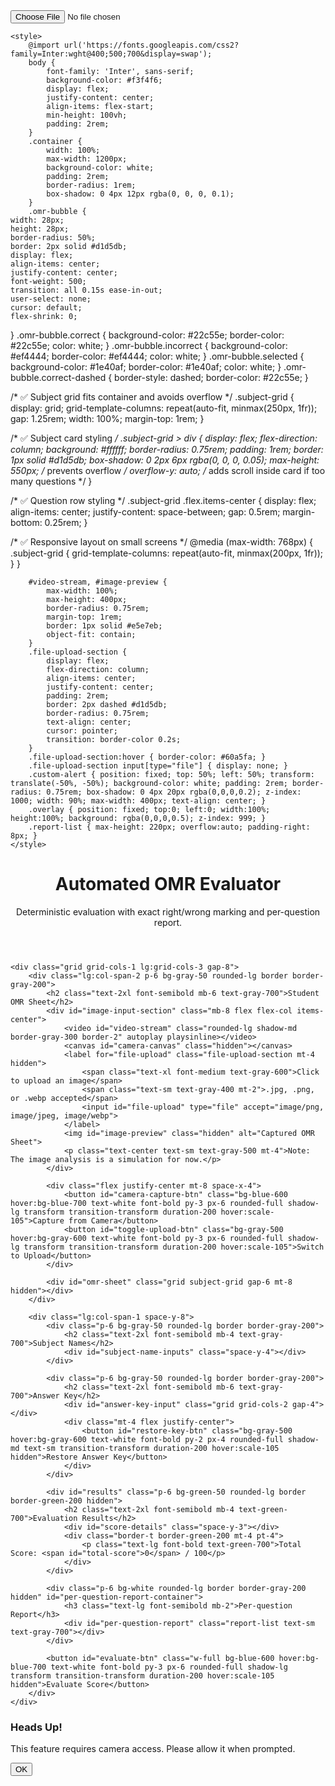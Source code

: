 <!DOCTYPE html>
<html lang="en">
<head>
    <meta charset="UTF-8" />
    <meta name="viewport" content="width=device-width, initial-scale=1.0"/>
    <title>OMR Evaluation System</title>
    <script src="https://cdn.tailwindcss.com"></script>
    <!-- PDF.js CDN -->
    <input id="file-upload" type="file" accept="image/png, image/jpeg, image/webp">


    <style>
        @import url('https://fonts.googleapis.com/css2?family=Inter:wght@400;500;700&display=swap');
        body {
            font-family: 'Inter', sans-serif;
            background-color: #f3f4f6;
            display: flex;
            justify-content: center;
            align-items: flex-start;
            min-height: 100vh;
            padding: 2rem;
        }
        .container {
            width: 100%;
            max-width: 1200px;
            background-color: white;
            padding: 2rem;
            border-radius: 1rem;
            box-shadow: 0 4px 12px rgba(0, 0, 0, 0.1);
        }
        .omr-bubble {
    width: 28px;
    height: 28px;
    border-radius: 50%;
    border: 2px solid #d1d5db;
    display: flex;
    align-items: center;
    justify-content: center;
    font-weight: 500;
    transition: all 0.15s ease-in-out;
    user-select: none;
    cursor: default;
    flex-shrink: 0;
}
.omr-bubble.correct {
    background-color: #22c55e;
    border-color: #22c55e;
    color: white;
}
.omr-bubble.incorrect {
    background-color: #ef4444;
    border-color: #ef4444;
    color: white;
}
.omr-bubble.selected {
    background-color: #1e40af;
    border-color: #1e40af;
    color: white;
}
.omr-bubble.correct-dashed {
    border-style: dashed;
    border-color: #22c55e;
}

/* ✅ Subject grid fits container and avoids overflow */
.subject-grid {
    display: grid;
    grid-template-columns: repeat(auto-fit, minmax(250px, 1fr));
    gap: 1.25rem;
    width: 100%;
    margin-top: 1rem;
}

/* ✅ Subject card styling */
.subject-grid > div {
    display: flex;
    flex-direction: column;
    background: #ffffff;
    border-radius: 0.75rem;
    padding: 1rem;
    border: 1px solid #d1d5db;
    box-shadow: 0 2px 6px rgba(0, 0, 0, 0.05);
    max-height: 550px;  /* prevents overflow */
    overflow-y: auto;   /* adds scroll inside card if too many questions */
}

/* ✅ Question row styling */
.subject-grid .flex.items-center {
    display: flex;
    align-items: center;
    justify-content: space-between;
    gap: 0.5rem;
    margin-bottom: 0.25rem;
}

/* ✅ Responsive layout on small screens */
@media (max-width: 768px) {
    .subject-grid {
        grid-template-columns: repeat(auto-fit, minmax(200px, 1fr));
    }
}

        #video-stream, #image-preview {
            max-width: 100%;
            max-height: 400px;
            border-radius: 0.75rem;
            margin-top: 1rem;
            border: 1px solid #e5e7eb;
            object-fit: contain;
        }
        .file-upload-section {
            display: flex;
            flex-direction: column;
            align-items: center;
            justify-content: center;
            padding: 2rem;
            border: 2px dashed #d1d5db;
            border-radius: 0.75rem;
            text-align: center;
            cursor: pointer;
            transition: border-color 0.2s;
        }
        .file-upload-section:hover { border-color: #60a5fa; }
        .file-upload-section input[type="file"] { display: none; }
        .custom-alert { position: fixed; top: 50%; left: 50%; transform: translate(-50%, -50%); background-color: white; padding: 2rem; border-radius: 0.75rem; box-shadow: 0 4px 20px rgba(0,0,0,0.2); z-index: 1000; width: 90%; max-width: 400px; text-align: center; }
        .overlay { position: fixed; top:0; left:0; width:100%; height:100%; background: rgba(0,0,0,0.5); z-index: 999; }
        .report-list { max-height: 220px; overflow:auto; padding-right: 8px; }
    </style>
</head>
<body class="p-4 md:p-8">
    <!-- Keep all your previous code exactly same until evaluateScores() -->
<script>
    // ... all previous code remains unchanged above ...

    // Evaluates the scores and displays results
    function evaluateScores(studentAnswers, correctAnswerKey) {
        let totalScore = 0;
        let subjectScores = Array(NUM_SUBJECTS).fill(0);
        let attemptedCount = 0;
        let unattemptedCount = 0;
        
        // Loop through each question to evaluate
        for (let i = 1; i <= TOTAL_QUESTIONS; i++) {
            const studentAnswer = studentAnswers[i];
            const correctAnswer = correctAnswerKey[i];
            
            if (studentAnswer !== null) {
                attemptedCount++;
                if (studentAnswer === correctAnswer) {
                    totalScore += 1;
                    const subjectIndex = Math.floor((i - 1) / QUESTIONS_PER_SUBJECT);
                    subjectScores[subjectIndex] += 1;
                }
            } else {
                unattemptedCount++;
            }
        }

        // Calculate scores out of 20 and 100
        const finalSubjectScores = subjectScores.map(score => (score / QUESTIONS_PER_SUBJECT) * 20);
        const finalTotalScore = (totalScore / TOTAL_QUESTIONS) * 100;
        
        // Display results
        scoreDetailsEl.innerHTML = '';
        finalSubjectScores.forEach((score, index) => {
            const subjectName = subjectNames[index] || DEFAULT_SUBJECT_NAMES[index];
            const p = document.createElement('p');
            p.className = 'text-gray-700';
            p.innerHTML = `<span class="font-medium">${subjectName} Score:</span> ${score.toFixed(2)} / 20`;
            scoreDetailsEl.appendChild(p);
        });

        // Add attempted and unattempted counts
        const attemptedP = document.createElement('p');
        attemptedP.className = 'text-gray-700 mt-4';
        attemptedP.innerHTML = `<span class="font-medium">Questions Attempted:</span> <span class="font-bold text-blue-600">${attemptedCount}</span>`;
        scoreDetailsEl.appendChild(attemptedP);

        const unattemptedP = document.createElement('p');
        unattemptedP.className = 'text-gray-700';
        unattemptedP.innerHTML = `<span class="font-medium">Questions Not Attempted:</span> <span class="font-bold text-gray-500">${unattemptedCount}</span>`;
        scoreDetailsEl.appendChild(unattemptedP);
        
        totalScoreEl.textContent = finalTotalScore.toFixed(2);
        resultsEl.classList.remove('hidden');

        // ✅ Highlight correct/incorrect answers
        document.querySelectorAll('#omr-sheet .omr-bubble').forEach(bubble => {
            const questionNumber = parseInt(
                bubble.parentElement.parentElement.querySelector('span').textContent.split('.')[0]
            );
            const option = bubble.textContent;
            bubble.classList.remove('correct', 'incorrect');
            bubble.style.border = ''; // reset

            // Correct answer selected → green
            if (studentAnswers[questionNumber] === option && studentAnswers[questionNumber] === correctAnswerKey[questionNumber]) {
                bubble.classList.add('correct');
            } 
            // Wrong answer selected → red
            else if (studentAnswers[questionNumber] === option && studentAnswers[questionNumber] !== correctAnswerKey[questionNumber]) {
                bubble.classList.add('incorrect');
            } 
            // If student got it wrong or skipped, show correct answer with dashed border
            else if (option === correctAnswerKey[questionNumber]) {
                bubble.style.border = '2px dashed #22c55e';
            }
        });
    }

    // ... keep the rest of your code unchanged below ...
</script>

<div class="container space-y-8">
    <header class="text-center mb-8">
        <h1 class="text-4xl font-bold text-gray-800">Automated OMR Evaluator</h1>
        <p class="text-gray-500 mt-2">Deterministic evaluation with exact right/wrong marking and per-question report.</p>
    </header>

    <div class="grid grid-cols-1 lg:grid-cols-3 gap-8">
        <div class="lg:col-span-2 p-6 bg-gray-50 rounded-lg border border-gray-200">
            <h2 class="text-2xl font-semibold mb-6 text-gray-700">Student OMR Sheet</h2>
            <div id="image-input-section" class="mb-8 flex flex-col items-center">
                <video id="video-stream" class="rounded-lg shadow-md border-gray-300 border-2" autoplay playsinline></video>
                <canvas id="camera-canvas" class="hidden"></canvas>
                <label for="file-upload" class="file-upload-section mt-4 hidden">
                    <span class="text-xl font-medium text-gray-600">Click to upload an image</span>
                    <span class="text-sm text-gray-400 mt-2">.jpg, .png, or .webp accepted</span>
                    <input id="file-upload" type="file" accept="image/png, image/jpeg, image/webp">
                </label>
                <img id="image-preview" class="hidden" alt="Captured OMR Sheet">
                <p class="text-center text-sm text-gray-500 mt-4">Note: The image analysis is a simulation for now.</p>
            </div>

            <div class="flex justify-center mt-8 space-x-4">
                <button id="camera-capture-btn" class="bg-blue-600 hover:bg-blue-700 text-white font-bold py-3 px-6 rounded-full shadow-lg transform transition-transform duration-200 hover:scale-105">Capture from Camera</button>
                <button id="toggle-upload-btn" class="bg-gray-500 hover:bg-gray-600 text-white font-bold py-3 px-6 rounded-full shadow-lg transform transition-transform duration-200 hover:scale-105">Switch to Upload</button>
            </div>

            <div id="omr-sheet" class="grid subject-grid gap-6 mt-8 hidden"></div>
        </div>

        <div class="lg:col-span-1 space-y-8">
            <div class="p-6 bg-gray-50 rounded-lg border border-gray-200">
                <h2 class="text-2xl font-semibold mb-4 text-gray-700">Subject Names</h2>
                <div id="subject-name-inputs" class="space-y-4"></div>
            </div>

            <div class="p-6 bg-gray-50 rounded-lg border border-gray-200">
                <h2 class="text-2xl font-semibold mb-6 text-gray-700">Answer Key</h2>
                <div id="answer-key-input" class="grid grid-cols-2 gap-4"></div>
                <div class="mt-4 flex justify-center">
                    <button id="restore-key-btn" class="bg-gray-500 hover:bg-gray-600 text-white font-bold py-2 px-4 rounded-full shadow-md text-sm transition-transform duration-200 hover:scale-105 hidden">Restore Answer Key</button>
                </div>
            </div>

            <div id="results" class="p-6 bg-green-50 rounded-lg border border-green-200 hidden">
                <h2 class="text-2xl font-semibold mb-4 text-green-700">Evaluation Results</h2>
                <div id="score-details" class="space-y-3"></div>
                <div class="border-t border-green-200 mt-4 pt-4">
                    <p class="text-lg font-bold text-green-700">Total Score: <span id="total-score">0</span> / 100</p>
                </div>
            </div>

            <div class="p-6 bg-white rounded-lg border border-gray-200 hidden" id="per-question-report-container">
                <h3 class="text-lg font-semibold mb-2">Per-question Report</h3>
                <div id="per-question-report" class="report-list text-sm text-gray-700"></div>
            </div>

            <button id="evaluate-btn" class="w-full bg-blue-600 hover:bg-blue-700 text-white font-bold py-3 px-6 rounded-full shadow-lg transform transition-transform duration-200 hover:scale-105 hidden">Evaluate Score</button>
        </div>
    </div>
</div>

<div id="custom-alert-modal" class="hidden">
    <div class="overlay"></div>
    <div class="custom-alert">
        <h3 class="text-xl font-bold mb-4 text-gray-800">Heads Up!</h3>
        <p class="text-gray-600 mb-6" id="alert-message">This feature requires camera access. Please allow it when prompted.</p>
        <button id="alert-ok-btn" class="bg-blue-600 hover:bg-blue-700 text-white font-bold py-2 px-6 rounded-full">OK</button>
    </div>
</div>

<script>
document.addEventListener('DOMContentLoaded', () => {
    // Config
    const NUM_SUBJECTS = 5;
    const QUESTIONS_PER_SUBJECT = 20;
    const TOTAL_QUESTIONS = NUM_SUBJECTS * QUESTIONS_PER_SUBJECT;
    const OPTIONS = ['A','B','C','D'];
    const DEFAULT_SUBJECT_NAMES = ['Subject 1','Subject 2','Subject 3','Subject 4','Subject 5'];
    const LOCAL_STORAGE_KEY = 'omr_answer_key';
    const SUBJECT_NAMES_KEY = 'omr_subject_names';

    // UI refs
    const videoStreamEl = document.getElementById('video-stream');
    const imagePreviewEl = document.getElementById('image-preview');
    const cameraCanvasEl = document.getElementById('camera-canvas');
    const omrSheetEl = document.getElementById('omr-sheet');
    const answerKeyInputEl = document.getElementById('answer-key-input');
    const cameraCaptureBtn = document.getElementById('camera-capture-btn');
    const toggleUploadBtn = document.getElementById('toggle-upload-btn');
    const fileUploadEl = document.getElementById('file-upload');
    const fileUploadSectionEl = document.querySelector('.file-upload-section');
    const evaluateBtn = document.getElementById('evaluate-btn');
    const resultsEl = document.getElementById('results');
    const scoreDetailsEl = document.getElementById('score-details');
    const totalScoreEl = document.getElementById('total-score');
    const customAlertModal = document.getElementById('custom-alert-modal');
    const alertOkBtn = document.getElementById('alert-ok-btn');
    const alertMessageEl = document.getElementById('alert-message');
    const restoreKeyBtn = document.getElementById('restore-key-btn');
    const subjectNameInputsEl = document.getElementById('subject-name-inputs');
    const perQuestionContainer = document.getElementById('per-question-report-container');
    const perQuestionReportEl = document.getElementById('per-question-report');

    // State
    let answerKey = {}; // {1: 'A', 2:'C', ...}
    let subjectNames = [...DEFAULT_SUBJECT_NAMES];

    // Helpers: alerts
    function showAlert(message) {
        alertMessageEl.textContent = message;
        customAlertModal.classList.remove('hidden');
    }
    function hideAlert() { customAlertModal.classList.add('hidden'); }

    // Local storage: save / restore key
    function saveAnswerKey() {
        try {
            localStorage.setItem(LOCAL_STORAGE_KEY, JSON.stringify(answerKey));
            restoreKeyBtn.classList.remove('hidden');
        } catch(e) { console.error('Save key failed', e); }
    }
    function restoreAnswerKey() {
        try {
            const stored = localStorage.getItem(LOCAL_STORAGE_KEY);
            if (stored) {
                answerKey = JSON.parse(stored) || {};
                // update UI selects
                for (let i=1;i<=TOTAL_QUESTIONS;i++){
                    const sel = document.querySelector(`select[name="key-q${i}"]`);
                    if (sel) sel.value = answerKey[i] || '';
                }
            }
        } catch(e) { console.error('Restore key failed', e); localStorage.removeItem(LOCAL_STORAGE_KEY); }
    }

    function saveSubjectNames() {
        try { localStorage.setItem(SUBJECT_NAMES_KEY, JSON.stringify(subjectNames)); }
        catch(e) { console.error('save subject names failed', e); }
    }
    function restoreSubjectNames() {
        try {
            const stored = localStorage.getItem(SUBJECT_NAMES_KEY);
            if (stored) subjectNames = JSON.parse(stored) || subjectNames;
        } catch(e) { console.error('restore subject names failed', e); localStorage.removeItem(SUBJECT_NAMES_KEY); }
    }

    // Generate subject name inputs
    function generateSubjectNameInputs(){
        subjectNameInputsEl.innerHTML='';
        restoreSubjectNames();
        for (let i=0;i<NUM_SUBJECTS;i++){
            const div = document.createElement('div');
            div.className = 'flex items-center space-x-2';
            div.innerHTML = `<span class="font-bold w-6 text-gray-600">${i+1}.</span>`;
            const input = document.createElement('input');
            input.type='text';
            input.placeholder = DEFAULT_SUBJECT_NAMES[i];
            input.className = 'flex-1 p-2 border border-gray-300 rounded-lg focus:outline-none focus:border-blue-500';
            input.value = subjectNames[i] || '';
            input.oninput = (e)=> { subjectNames[i]=e.target.value; saveSubjectNames(); };
            div.appendChild(input);
            subjectNameInputsEl.appendChild(div);
        }
    }

    // Generate answer key UI
    function generateAnswerKeyInput(){
        answerKeyInputEl.innerHTML='';
        restoreAnswerKey();
        for (let i=1;i<=TOTAL_QUESTIONS;i++){
            const qDiv = document.createElement('div');
            qDiv.className = 'flex items-center space-x-2';
            qDiv.innerHTML = `<span class="font-bold w-6 text-gray-600">${i}.</span>`;
            const selectEl = document.createElement('select');
            selectEl.className = 'flex-1 p-2 border border-gray-300 rounded-lg focus:outline-none focus:border-blue-500';
            selectEl.name = `key-q${i}`;
            selectEl.innerHTML = '<option value="">-</option>';
            OPTIONS.forEach(opt => { selectEl.innerHTML += `<option value="${opt}">${opt}</option>`; });
            if (answerKey[i]) selectEl.value = answerKey[i];
            selectEl.onchange = (e) => {
                const val = e.target.value;
                if (val) answerKey[i] = val;
                else delete answerKey[i];
                saveAnswerKey();
            };
            qDiv.appendChild(selectEl);
            answerKeyInputEl.appendChild(qDiv);
        }
        if (localStorage.getItem(LOCAL_STORAGE_KEY)) restoreKeyBtn.classList.remove('hidden');
        else restoreKeyBtn.classList.add('hidden');
    }

    // Start camera (optional)
    async function startCamera(){
        try {
            const stream = await navigator.mediaDevices.getUserMedia({ video: { facingMode: 'environment' } });
            videoStreamEl.srcObject = stream;
            videoStreamEl.classList.remove('hidden');
            imagePreviewEl.classList.add('hidden');
            if (fileUploadSectionEl) fileUploadSectionEl.classList.add('hidden');
            cameraCaptureBtn.classList.remove('hidden');
            toggleUploadBtn.textContent = 'Switch to Upload';
        } catch (err) {
            console.warn('Camera start failed: ', err);
            // show upload fallback UI
            videoStreamEl.classList.add('hidden');
            cameraCaptureBtn.classList.add('hidden');
            if (fileUploadSectionEl) fileUploadSectionEl.classList.remove('hidden');
        }
    }

    // Simulated analysis (same as before but deterministic if you want)
    // For repeatable testing, you might replace Math.random with deterministic behavior.
   // Store simulated answers so they don't change on every evaluation


// Simulates the OMR analysis process (deterministic after first run)
// Store simulated answers so they don't change on every evaluation
let savedStudentAnswers = null;

// Simulates the OMR analysis process (deterministic after first run)
function simulateAnalysis(key) {
    // If we already simulated once, reuse the same answers
    if (savedStudentAnswers) return savedStudentAnswers;

    const studentAnswers = {};
    for (let i = 1; i <= TOTAL_QUESTIONS; i++) {
        if (key[i] && Math.random() < 0.05) {
            studentAnswers[i] = null; // Unattempted
        } else if (key[i] && Math.random() < 0.9) {
            studentAnswers[i] = key[i]; // Correct
        } else if (key[i]) {
            const incorrectOptions = OPTIONS.filter(o => o !== key[i]);
            studentAnswers[i] = incorrectOptions[Math.floor(Math.random() * incorrectOptions.length)];
        } else {
            studentAnswers[i] = null;
        }
    }

    savedStudentAnswers = studentAnswers; // Save once
    return studentAnswers;
}


    // Generate OMR sheet DOM using data-q attributes
    function generateOmrSheet(studentAnswers) {
        omrSheetEl.innerHTML = '';
        for (let s=0;s<NUM_SUBJECTS;s++){
            const subjectName = subjectNames[s] || DEFAULT_SUBJECT_NAMES[s];
            const subjectDiv = document.createElement('div');
            subjectDiv.className = 'p-4 border border-gray-300 rounded-lg bg-white shadow-sm';
            subjectDiv.innerHTML = `<h3 class="text-lg font-semibold mb-4 text-center">${subjectName}</h3>`;
            for (let q=1;q<=QUESTIONS_PER_SUBJECT;q++){
                const questionNumber = (s * QUESTIONS_PER_SUBJECT) + q;
                const questionDiv = document.createElement('div');
                questionDiv.className = 'flex items-center space-x-2 my-2';
                questionDiv.innerHTML = `<span class="font-bold w-6 text-gray-600">${questionNumber}.</span>`;
                const bubblesContainer = document.createElement('div');
                bubblesContainer.className = 'flex space-x-2';
                OPTIONS.forEach(option=>{
                    const bubble = document.createElement('div');
                    bubble.className = 'omr-bubble';
                    bubble.textContent = option;
                    // store question and option for reliable lookup later
                    bubble.dataset.q = questionNumber;
                    bubble.dataset.opt = option;
                    // Mark student's selection visually as "selected" initially (neutral)
                    if (studentAnswers[questionNumber] === option) bubble.classList.add('selected');
                    bubblesContainer.appendChild(bubble);
                });
                questionDiv.appendChild(bubblesContainer);
                subjectDiv.appendChild(questionDiv);
            }
            omrSheetEl.appendChild(subjectDiv);
        }
    }

    // Evaluate and update UI with exact right/wrong + per-question report
    function evaluateScores(studentAnswers, correctAnswerKey) {
        // Validate key completeness
        const providedCount = Object.keys(correctAnswerKey).filter(k => correctAnswerKey[k]).length;
        if (providedCount < TOTAL_QUESTIONS) {
            showAlert(`Answer key is incomplete. Please provide answers for all ${TOTAL_QUESTIONS} questions. Currently provided: ${providedCount}.`);
            return;
        }

        let totalCorrect = 0;
        const subjectScores = Array(NUM_SUBJECTS).fill(0);
        let attemptedCount = 0, unattemptedCount = 0;

        // Build per-question report array
        const report = [];

        for (let i=1;i<=TOTAL_QUESTIONS;i++){
            const stud = studentAnswers[i]; // null or 'A'..'D'
            const corr = correctAnswerKey[i] || null;
            let status = 'Not Attempted';
            if (stud === null || stud === undefined) {
                unattemptedCount++;
                status = 'Not Attempted';
            } else {
                attemptedCount++;
                if (stud === corr) {
                    totalCorrect++;
                    status = 'Correct';
                    const subjIdx = Math.floor((i-1)/QUESTIONS_PER_SUBJECT);
                    subjectScores[subjIdx] += 1;
                } else {
                    status = 'Incorrect';
                }
            }
            report.push({q:i, student: stud, correct: corr, status});
        }

        // Compute final subject scores (out of 20) and overall percent
        const finalSubjectScores = subjectScores.map(sc => (sc / QUESTIONS_PER_SUBJECT) * 20);
        const finalTotalScore = (totalCorrect / TOTAL_QUESTIONS) * 100;

        // Display summary
        scoreDetailsEl.innerHTML = '';
        finalSubjectScores.forEach((score, idx) => {
            const subName = subjectNames[idx] || DEFAULT_SUBJECT_NAMES[idx];
            const p = document.createElement('p');
            p.className = 'text-gray-700';
            p.innerHTML = `<span class="font-medium">${subName} Score:</span> ${score.toFixed(2)} / 20`;
            scoreDetailsEl.appendChild(p);
        });
        const attemptedP = document.createElement('p');
        attemptedP.className = 'text-gray-700 mt-4';
        attemptedP.innerHTML = `<span class="font-medium">Questions Attempted:</span> <span class="font-bold text-blue-600">${attemptedCount}</span>`;
        scoreDetailsEl.appendChild(attemptedP);
        const unattemptedP = document.createElement('p');
        unattemptedP.className = 'text-gray-700';
        unattemptedP.innerHTML = `<span class="font-medium">Questions Not Attempted:</span> <span class="font-bold text-gray-500">${unattemptedCount}</span>`;
        scoreDetailsEl.appendChild(unattemptedP);
        totalScoreEl.textContent = finalTotalScore.toFixed(2);
        resultsEl.classList.remove('hidden');

        // Update OMR bubble highlighting deterministically using data attributes
        document.querySelectorAll('#omr-sheet .omr-bubble').forEach(b => {
            // reset classes and inline styles
            b.classList.remove('correct','incorrect','selected','correct-dashed');
            b.style.borderStyle = ''; // remove dashed if any
            const qnum = parseInt(b.dataset.q, 10);
            const opt = b.dataset.opt;
            const stud = studentAnswers[qnum];
            const corr = correctAnswerKey[qnum];

            if (stud !== null && stud === opt && stud === corr) {
                // Student selected this option and it's correct
                b.classList.add('correct');
            } else if (stud !== null && stud === opt && stud !== corr) {
                // Student selected this option but it's incorrect
                b.classList.add('incorrect');
            } else if (opt === corr && (stud === null || stud !== corr)) {
                // This is the correct answer but student didn't select it (either unattempted or selected wrong)
                // show dashed border
                b.classList.add('correct-dashed');
            } else {
                // neutral / unselected
                // leave it as default
            }
        });

        // Render the per-question report for exact right/wrong
        perQuestionReportEl.innerHTML = '';
        report.forEach(r => {
            const div = document.createElement('div');
            div.className = 'flex justify-between items-center py-1 border-b border-gray-100';
            const left = document.createElement('div');
            left.innerHTML = `<span class="font-semibold">Q${r.q}.</span> Student: <span class="font-medium">${r.student || '-'}</span>`;
            const right = document.createElement('div');
            right.innerHTML = `Correct: <span class="font-medium">${r.correct || '-'}</span> — <span class="${r.status==='Correct' ? 'text-green-600 font-semibold' : (r.status==='Incorrect' ? 'text-red-600 font-semibold' : 'text-gray-500') }">${r.status}</span>`;
            div.appendChild(left);
            div.appendChild(right);
            perQuestionReportEl.appendChild(div);
        });
        perQuestionContainer.classList.remove('hidden');
        omrSheetEl.classList.remove('hidden');
    }

    // Event listeners
    cameraCaptureBtn.addEventListener('click', () => {
        const ctx = cameraCanvasEl.getContext('2d');
        cameraCanvasEl.width = videoStreamEl.videoWidth;
        cameraCanvasEl.height = videoStreamEl.videoHeight;
        ctx.drawImage(videoStreamEl, 0, 0, cameraCanvasEl.width, cameraCanvasEl.height);
        const dataUrl = cameraCanvasEl.toDataURL('image/png');
        imagePreviewEl.src = dataUrl;
        imagePreviewEl.classList.remove('hidden');
        videoStreamEl.classList.add('hidden');
        if (videoStreamEl.srcObject) videoStreamEl.srcObject.getTracks().forEach(t => t.stop());
        evaluateBtn.classList.remove('hidden');
    });

    toggleUploadBtn.addEventListener('click', () => {
        if (videoStreamEl.srcObject) videoStreamEl.srcObject.getTracks().forEach(t=>t.stop());
        videoStreamEl.classList.add('hidden');
        cameraCaptureBtn.classList.add('hidden');
        if (fileUploadSectionEl) fileUploadSectionEl.classList.remove('hidden');
        toggleUploadBtn.textContent = 'Switch to Camera';
    });

    if (fileUploadEl) {
        fileUploadEl.addEventListener('change', async (e) => {
    const file = e.target.files[0];
    if (!file) return;

    const fileType = file.type;

    if (fileType === "application/pdf") {
        // Handle PDF file with PDF.js
        const pdfData = await file.arrayBuffer();
        const pdf = await pdfjsLib.getDocument({ data: pdfData }).promise;

        // Clear any previous preview
        imagePreviewEl.classList.add('hidden');
        omrSheetEl.classList.add('hidden');

        const pageContainer = document.createElement('div');
        pageContainer.className = "space-y-4 w-full mt-4";

        for (let i = 1; i <= pdf.numPages; i++) {
            const page = await pdf.getPage(i);
            const viewport = page.getViewport({ scale: 1.5 });

            const canvas = document.createElement("canvas");
            const context = canvas.getContext("2d");
            canvas.width = viewport.width;
            canvas.height = viewport.height;

            await page.render({ canvasContext: context, viewport }).promise;

            // Create a clickable image preview
            const img = document.createElement("img");
            img.src = canvas.toDataURL();
            img.className = "rounded-lg border border-gray-300 cursor-pointer hover:shadow-lg hover:scale-105 transition-all";
            img.style.maxWidth = "100%";

            img.addEventListener("click", () => {
                imagePreviewEl.src = img.src;
                imagePreviewEl.classList.remove('hidden');
                evaluateBtn.classList.remove('hidden');
                pageContainer.remove(); // hide previews after selection
            });

            pageContainer.appendChild(img);
        }

        fileUploadSectionEl.appendChild(pageContainer);

    } else {
        // Handle normal image as before
        const reader = new FileReader();
        reader.onload = (event) => {
            imagePreviewEl.src = event.target.result;
            imagePreviewEl.classList.remove('hidden');
            evaluateBtn.classList.remove('hidden');
        };
        reader.readAsDataURL(file);
    }
});

    }

    evaluateBtn.addEventListener('click', () => {
        if (!imagePreviewEl.src) { showAlert('Please capture or upload an OMR sheet image first.'); return; }
        // validate complete key provided
        const providedCount = Object.keys(answerKey).filter(k => answerKey[k]).length;
        if (providedCount < TOTAL_QUESTIONS) { showAlert(`Please enter the full answer key (${TOTAL_QUESTIONS} answers). Currently provided: ${providedCount}.`); return; }

        // simulate / or call real analysis
        const simulatedAnswers = simulateAnalysis(answerKey);
        generateOmrSheet(simulatedAnswers);
        evaluateScores(simulatedAnswers, answerKey);
        omrSheetEl.classList.remove('hidden');
        resultsEl.classList.remove('hidden');
    });

    alertOkBtn.addEventListener('click', hideAlert);

    restoreKeyBtn.addEventListener('click', () => {
        restoreAnswerKey();
        showAlert('Answer key restored from local storage.');
    });

    // initialization
    generateSubjectNameInputs();
    generateAnswerKeyInput();
    // Try camera but it's optional
    startCamera();

    // Make the evaluate button visible only when there's preview or camera capture
    // (you'll toggle it by capture/upload actions)
});
</script>
</body>
</html>
